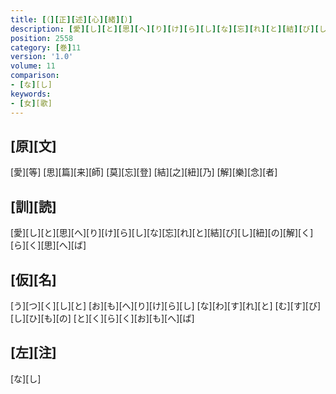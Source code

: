 ```yaml
---
title: [（][正][述][心][緒][）]
description: [愛][し][と][思][へ][り][け][ら][し][な][忘][れ][と][結][び][し][紐][の][解][く][ら][く][思][へ][ば]
position: 2558
category: [巻]11
version: '1.0'
volume: 11
comparison:
- [な][し]
keywords:
- [女][歌]
---
```


## [原][文]

[愛][等] [思][篇][来][師] [莫][忘][登] [結][之][紐][乃] [解][樂][念][者]

## [訓][読]

[愛][し][と][思][へ][り][け][ら][し][な][忘][れ][と][結][び][し][紐][の][解][く][ら][く][思][へ][ば]

## [仮][名]

[う][つ][く][し][と] [お][も][へ][り][け][ら][し] [な][わ][す][れ][と] [む][す][び][し][ひ][も][の] [と][く][ら][く][お][も][へ][ば]

## [左][注]

[な][し]
